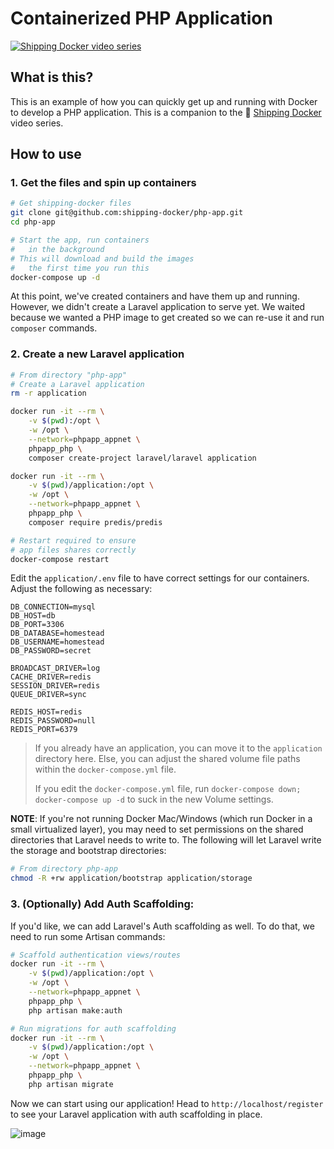 # Containerized PHP Application

<a href="https://shippingdocker.com" title="learn how to use docker in dev and production">![Shipping Docker video series](https://cloud.githubusercontent.com/assets/467411/18037593/12321512-6d4e-11e6-8514-e8454f4fd286.jpg)</a>

## What is this?

This is an example of how you can quickly get up and running with Docker to develop a PHP application. This is a companion to the 🐳 [Shipping Docker](https://shippingdocker.com/) video series.


## How to use

### 1. Get the files and spin up containers

```bash
# Get shipping-docker files
git clone git@github.com:shipping-docker/php-app.git
cd php-app

# Start the app, run containers
#   in the background
# This will download and build the images
#   the first time you run this
docker-compose up -d
```

At this point, we've created containers and have them up and running. However, we didn't create a Laravel application to serve yet. We waited because we wanted a PHP image to get created so we can re-use it and run `composer` commands.

### 2. Create a new Laravel application

```bash
# From directory "php-app"
# Create a Laravel application
rm -r application

docker run -it --rm \
    -v $(pwd):/opt \
    -w /opt \
    --network=phpapp_appnet \
    phpapp_php \
    composer create-project laravel/laravel application

docker run -it --rm \
    -v $(pwd)/application:/opt \
    -w /opt \
    --network=phpapp_appnet \
    phpapp_php \
    composer require predis/predis

# Restart required to ensure
# app files shares correctly
docker-compose restart
```

Edit the `application/.env` file to have correct settings for our containers. Adjust the following as necessary:

```
DB_CONNECTION=mysql
DB_HOST=db
DB_PORT=3306
DB_DATABASE=homestead
DB_USERNAME=homestead
DB_PASSWORD=secret

BROADCAST_DRIVER=log
CACHE_DRIVER=redis
SESSION_DRIVER=redis
QUEUE_DRIVER=sync

REDIS_HOST=redis
REDIS_PASSWORD=null
REDIS_PORT=6379
```

> If you already have an application, you can move it to the `application` directory here. Else, you can adjust the shared volume file paths within the `docker-compose.yml` file.
> 
> If you edit the `docker-compose.yml` file, run `docker-compose down; docker-compose up -d` to suck in the new Volume settings.

**NOTE**: If you're not running Docker Mac/Windows (which run Docker in a small virtualized layer), you may need to set permissions on the shared directories that Laravel needs to write to. The following will let Laravel write the storage and bootstrap directories:

```bash
# From directory php-app
chmod -R +rw application/bootstrap application/storage
```

### 3. (Optionally) Add Auth Scaffolding:

If you'd like, we can add Laravel's Auth scaffolding as well. To do that, we need to run some Artisan commands:

```bash
# Scaffold authentication views/routes
docker run -it --rm \
    -v $(pwd)/application:/opt \
    -w /opt \
    --network=phpapp_appnet \
    phpapp_php \
    php artisan make:auth

# Run migrations for auth scaffolding
docker run -it --rm \
    -v $(pwd)/application:/opt \
    -w /opt \
    --network=phpapp_appnet \
    phpapp_php \
    php artisan migrate
```

Now we can start using our application! Head to `http://localhost/register` to see your Laravel application with auth scaffolding in place.

![image](https://cloud.githubusercontent.com/assets/467411/18038743/6ac84008-6d61-11e6-8aa6-30a776b59aaa.png)
